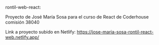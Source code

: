 rontil-web-react: 

Proyecto de José María Sosa para el curso de React de Coderhouse comisión 38040

Link a proyecto subido en Netlify: https://jose-maria-sosa-rontil-react-web.netlify.app/